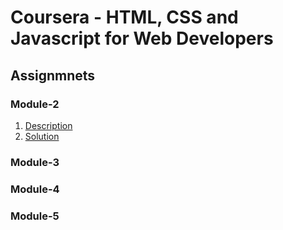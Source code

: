 # Coursera - HTML, CSS and Javascript for Web Developers

## Assignmnets

### Module-2
1. [Description](https://github.com/jhu-ep-coursera/fullstack-course4/blob/master/assignments/assignment2/Assignment-2.md)
2. [Solution](https://adityap301.github.io/coursera-web-dev/module2-solution/)

### Module-3

### Module-4

### Module-5
